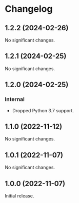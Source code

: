 # Changelog

<!-- changelogging: start -->

## 1.2.2 (2024-02-26)

No significant changes.

## 1.2.1 (2024-02-25)

No significant changes.

## 1.2.0 (2024-02-25)

### Internal

- Dropped Python 3.7 support.

## 1.1.0 (2022-11-12)

No significant changes.

## 1.0.1 (2022-11-07)

No significant changes.

## 1.0.0 (2022-11-07)

Initial release.
